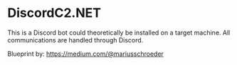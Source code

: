 # DiscordC2.NET
This is a Discord bot could theoretically be installed on a target machine.
All communications are handled through Discord.


Blueprint by: https://medium.com/@mariusschroeder
